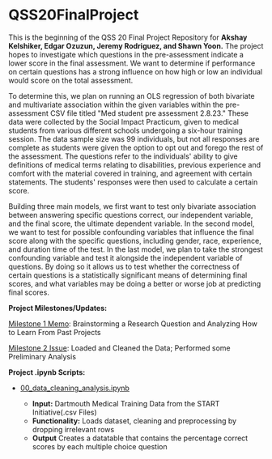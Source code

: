 # QSS20FinalProject

This is the beginning of the QSS 20 Final Project Repository for **Akshay Kelshiker, Edgar Ozuzun, Jeremy Rodriguez, and Shawn Yoon.** The project hopes to investigate which questions in the pre-assessment indicate a lower score in the final assessment. We want to determine if performance on certain questions has a strong influence on how high or low an individual would score on the total assessment.

To determine this, we plan on running an OLS regression of both bivariate and multivariate association within the given variables within the pre-assessment CSV file titled "Med student pre assessment 2.8.23." These data were collected by the Social Impact Practicum, given to medical students from various different schools undergoing a six-hour training session. The data sample size was 99 individuals, but not all responses are complete as students were given the option to opt out and forego the rest of the assessment. The questions refer to the individuals' ability to give definitions of medical terms relating to disabilities, previous experience and comfort with the material covered in training, and agreement with certain statements. The students' responses were then used to calculate a certain score. 

Building three main models, we first want to test only bivariate association between answering specific questions correct, our independent variable, and the final score, the ultimate dependent variable. In the second model, we want to test for possible confounding variables that influence the final score along with the specific questions, including gender, race, experience, and duration time of the test. In the last model, we plan to take the strongest confounding variable and test it alongside the independent variable of questions. By doing so it allows us to test whether the correctness of certain questions is a statistically significant means of determining final scores, and what variables may be doing a better or worse job at predicting final scores. 


**Project Milestones/Updates:**

[Milestone 1 Memo](https://www.overleaf.com/project/63e91fdcd0b1390c7f3f912b): Brainstorming a Research Question and Analyzing How to Learn From Past Projects

[Milestone 2 Issue](https://github.com/jrodriguez25/QSS20FinalProject/issues/1): Loaded and Cleaned the Data; Performed some Preliminary Analysis

**Project .ipynb Scripts:**

* [00_data_cleaning_analysis.ipynb](https://colab.research.google.com/drive/1OLy87ASGkwFgVeCIRoFAAfAPg2d2YWnk?usp=sharing)

    * **Input:** Dartmouth Medical Training Data from the START Initiative(.csv Files)
    * **Functionality:** Loads dataset, cleaning and preprocessing by dropping irrelevant rows
    * **Output** Creates a datatable that contains the percentage correct scores by each multiple choice question
